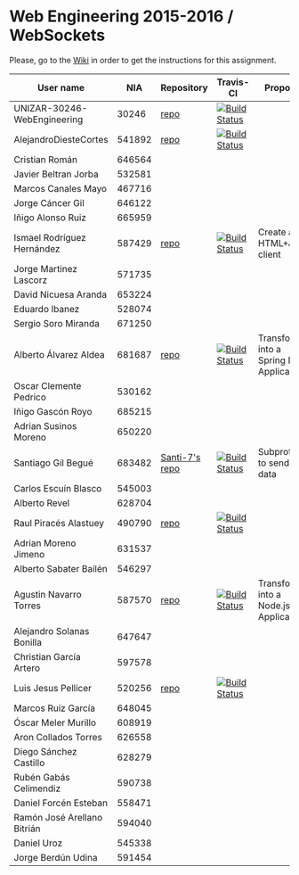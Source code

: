 # Web Engineering 2015-2016 / WebSockets
Please, go to the [Wiki](https://github.com/UNIZAR-30246-WebEngineering/Laboratory-4-WebSockets/wiki) in order to get the instructions for this assignment.


User name | NIA |Repository|Travis-CI|Proposal|Score
----------|-----|----------|---------|--------|-----
UNIZAR-30246-WebEngineering |30246 | [repo](https://github.com/UNIZAR-30246-WebEngineering/Laboratory-4-WebSockets) | [![Build Status](https://travis-ci.org/UNIZAR-30246-WebEngineering/Laboratory-4-WebSocketss.svg?branch=master)](https://travis-ci.org/UNIZAR-30246-WebEngineering/Laboratory-4-WebSockets)
AlejandroDiesteCortes | 541892 | [repo](https://github.com/AlejandroDiesteCortes/Laboratory-4-WebSockets) |[![Build Status](https://travis-ci.org/AlejandroDiesteCortes/Laboratory-4-WebSockets.svg?branch=master)](https://travis-ci.org/AlejandroDiesteCortes/Laboratory-4-WebSockets)
Cristian Román |646564
Javier Beltran Jorba | 532581
Marcos Canales Mayo | 467716
Jorge Cáncer Gil | 646122
Iñigo Alonso Ruiz | 665959
Ismael Rodríguez Hernández | 587429 | [repo](https://github.com/ismaro3/Laboratory-4-WebSockets) |[![Build Status](https://travis-ci.org/ismaro3/Laboratory-4-WebSockets.svg)](https://travis-ci.org/ismaro3/Laboratory-4-WebSockets) | Create a HTML+JS client
Jorge Martinez Lascorz | 571735
David Nicuesa Aranda | 653224
Eduardo Ibanez | 528074
Sergio Soro Miranda | 671250
Alberto Álvarez Aldea | 681687 | [repo](https://github.com/albert17/Laboratory-4-WebSockets) |[![Build Status](https://travis-ci.org/albert17/Laboratory-4-WebSockets.svg)](https://travis-ci.org/albert17/Laboratory-4-WebSockets) | Transform into a Spring Boot Application
Oscar Clemente Pedrico | 530162
Iñigo Gascón Royo | 685215
Adrian Susinos Moreno | 650220
Santiago Gil Begué | 683482 | [Santi-7's repo](https://github.com/Santi-7/Laboratory-4-WebSockets) | [![Build Status](https://travis-ci.org/Santi-7/Laboratory-4-WebSocketss.svg?branch=master)](https://travis-ci.org/Santi-7/Laboratory-4-WebSockets) | Subprotocol to send data
Carlos Escuín Blasco | 545003
Alberto Revel | 628704
Raul Piracés Alastuey | 490790 | [repo](https://github.com/piraces/Laboratory-4-WebSockets) |[![Build Status](https://travis-ci.org/piraces/Laboratory-4-WebSockets.svg)](https://travis-ci.org/piraces/Laboratory-4-WebSockets)
Adrian Moreno Jimeno | 631537
Alberto Sabater Bailén | 546297
Agustin Navarro Torres | 587570 | [repo](https://github.com/SirBargus/Laboratory-4-WebSockets) |[![Build Status](https://travis-ci.org/SirBargus/Laboratory-4-WebSockets.svg)](https://travis-ci.org/SirBargus/Laboratory-4-WebSockets) | Transform into a Node.js Application
Alejandro Solanas Bonilla | 647647
Christian García Artero | 597578
Luis Jesus Pellicer | 520256 | [repo](https://github.com/luisjesuspellicer/Laboratory-4-WebSockets) |[![Build Status](https://travis-ci.org/luisjesuspellicer/Laboratory-4-WebSockets.svg)](https://travis-ci.org/luisjesuspellicer/Laboratory-4-WebSockets)
Marcos Ruiz García | 648045
Óscar Meler Murillo | 608919
Aron Collados Torres | 626558
Diego Sánchez Castillo | 628279
Rubén Gabás Celimendiz | 590738
Daniel Forcén Esteban | 558471
Ramón José Arellano Bitrián | 594040
Daniel Uroz | 545338
Jorge Berdún Udina | 591454